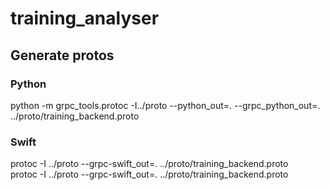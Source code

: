 # training_analyser
## Generate protos
### Python
python -m grpc_tools.protoc -I../proto --python_out=. --grpc_python_out=. ../proto/training_backend.proto
### Swift
protoc -I ../proto --grpc-swift_out=. ../proto/training_backend.proto <br>
protoc -I ../proto --grpc-swift_out=. ../proto/training_backend.proto
